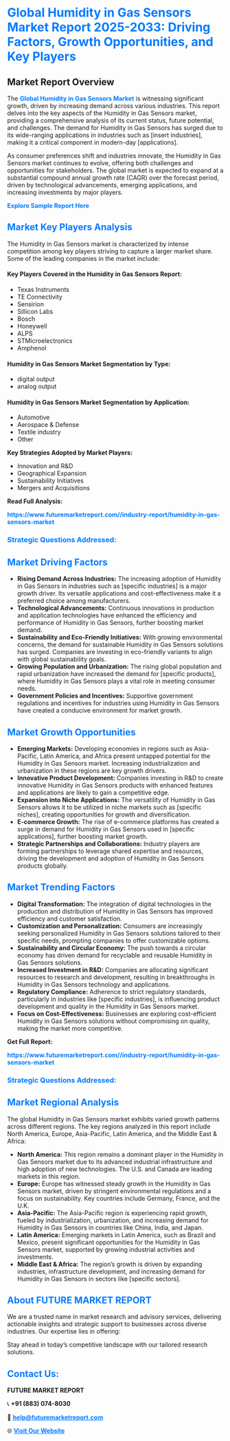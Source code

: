 <h1 style="color: #007BFF;">Global Humidity in Gas Sensors Market Report 2025-2033: Driving Factors, Growth Opportunities, and Key Players</h1>

<section id="overview">
<h2>Market Report Overview</h2>
<p>The <a href="https://www.futuremarketreport.com//industry-report/humidity-in-gas-sensors-market" style="color: #007BFF; text-decoration: none;"><strong>Global Humidity in Gas Sensors Market</strong></a> is witnessing significant growth, driven by increasing demand across various industries. This report delves into the key aspects of the Humidity in Gas Sensors market, providing a comprehensive analysis of its current status, future potential, and challenges. The demand for Humidity in Gas Sensors has surged due to its wide-ranging applications in industries such as [insert industries], making it a critical component in modern-day [applications].</p>
<p>As consumer preferences shift and industries innovate, the Humidity in Gas Sensors market continues to evolve, offering both challenges and opportunities for stakeholders. The global market is expected to expand at a substantial compound annual growth rate (CAGR) over the forecast period, driven by technological advancements, emerging applications, and increasing investments by major players.</p>
</section>

<section id="overview">
<p><a href="https://www.futuremarketreport.com//request-sample/reportId=75180" style="color: #007BFF; text-decoration: none;"><strong>Explore Sample Report Here</strong></a></p>
</section>

<section id="key-players">
<h2 style="color: #007BFF;">Market Key Players Analysis</h2>
<p>The Humidity in Gas Sensors market is characterized by intense competition among key players striving to capture a larger market share. Some of the leading companies in the market include:</p>
<h4>Key Players Covered in the Humidity in Gas Sensors Report:</h4>
<ul><li>Texas Instruments</li><li>TE Connectivity</li><li>Sensirion</li><li>Sillicon Labs</li><li>Bosch</li><li>Honeywell</li><li>ALPS</li><li>STMicroelectronics</li><li>Amphenol</li></ul>
<h4>Humidity in Gas Sensors Market Segmentation by Type:</h4>
<ul><li>digital output</li><li>analog output</li></ul>

<h4>Humidity in Gas Sensors Market Segmentation by Application:</h4>
<ul><li>Automotive</li><li>Aerospace &amp; Defense</li><li>Textile industry</li><li>Other</li></ul>
<p><strong>Key Strategies Adopted by Market Players:</strong></p>
<ul>
<li>Innovation and R&D</li>
<li>Geographical Expansion</li>
<li>Sustainability Initiatives</li>
<li>Mergers and Acquisitions</li>
</ul>
</section>

<section>
<p><strong>Read Full Analysis: </strong></p><a href="https://www.futuremarketreport.com//industry-report/humidity-in-gas-sensors-market" style="color: #007BFF; text-decoration: none;"><strong>https://www.futuremarketreport.com//industry-report/humidity-in-gas-sensors-market</strong></a>
<h3 style="color: #007BFF;">Strategic Questions Addressed:</h3>
</section>

<section id="driving-factors">
<h2 style="color: #007BFF;">Market Driving Factors</h2>
<ul>
<li><strong>Rising Demand Across Industries:</strong> The increasing adoption of Humidity in Gas Sensors in industries such as [specific industries] is a major growth driver. Its versatile applications and cost-effectiveness make it a preferred choice among manufacturers.</li>
<li><strong>Technological Advancements:</strong> Continuous innovations in production and application technologies have enhanced the efficiency and performance of Humidity in Gas Sensors, further boosting market demand.</li>
<li><strong>Sustainability and Eco-Friendly Initiatives:</strong> With growing environmental concerns, the demand for sustainable Humidity in Gas Sensors solutions has surged. Companies are investing in eco-friendly variants to align with global sustainability goals.</li>
<li><strong>Growing Population and Urbanization:</strong> The rising global population and rapid urbanization have increased the demand for [specific products], where Humidity in Gas Sensors plays a vital role in meeting consumer needs.</li>
<li><strong>Government Policies and Incentives:</strong> Supportive government regulations and incentives for industries using Humidity in Gas Sensors have created a conducive environment for market growth.</li>
</ul>
</section>

<section id="growth-opportunities">
<h2 style="color: #007BFF;">Market Growth Opportunities</h2>
<ul>
<li><strong>Emerging Markets:</strong> Developing economies in regions such as Asia-Pacific, Latin America, and Africa present untapped potential for the Humidity in Gas Sensors market. Increasing industrialization and urbanization in these regions are key growth drivers.</li>
<li><strong>Innovative Product Development:</strong> Companies investing in R&D to create innovative Humidity in Gas Sensors products with enhanced features and applications are likely to gain a competitive edge.</li>
<li><strong>Expansion into Niche Applications:</strong> The versatility of Humidity in Gas Sensors allows it to be utilized in niche markets such as [specific niches], creating opportunities for growth and diversification.</li>
<li><strong>E-commerce Growth:</strong> The rise of e-commerce platforms has created a surge in demand for Humidity in Gas Sensors used in [specific applications], further boosting market growth.</li>
<li><strong>Strategic Partnerships and Collaborations:</strong> Industry players are forming partnerships to leverage shared expertise and resources, driving the development and adoption of Humidity in Gas Sensors products globally.</li>
</ul>
</section>

<section id="trending-factors">
<h2 style="color: #007BFF;">Market Trending Factors</h2>
<ul>
<li><strong>Digital Transformation:</strong> The integration of digital technologies in the production and distribution of Humidity in Gas Sensors has improved efficiency and customer satisfaction.</li>
<li><strong>Customization and Personalization:</strong> Consumers are increasingly seeking personalized Humidity in Gas Sensors solutions tailored to their specific needs, prompting companies to offer customizable options.</li>
<li><strong>Sustainability and Circular Economy:</strong> The push towards a circular economy has driven demand for recyclable and reusable Humidity in Gas Sensors solutions.</li>
<li><strong>Increased Investment in R&D:</strong> Companies are allocating significant resources to research and development, resulting in breakthroughs in Humidity in Gas Sensors technology and applications.</li>
<li><strong>Regulatory Compliance:</strong> Adherence to strict regulatory standards, particularly in industries like [specific industries], is influencing product development and quality in the Humidity in Gas Sensors market.</li>
<li><strong>Focus on Cost-Effectiveness:</strong> Businesses are exploring cost-efficient Humidity in Gas Sensors solutions without compromising on quality, making the market more competitive.</li>
</ul>
</section>

<section>
<p><strong>Get Full Report: </strong></p><a href="https://www.futuremarketreport.com//industry-report/humidity-in-gas-sensors-market" style="color: #007BFF; text-decoration: none;"><strong>https://www.futuremarketreport.com//industry-report/humidity-in-gas-sensors-market</strong></a>
<h3 style="color: #007BFF;">Strategic Questions Addressed:</h3>
</section>


<section id="regional-analysis">
<h2 style="color: #007BFF;">Market Regional Analysis</h2>
<p>The global Humidity in Gas Sensors market exhibits varied growth patterns across different regions. The key regions analyzed in this report include North America, Europe, Asia-Pacific, Latin America, and the Middle East & Africa:</p>
<ul>
<li><strong>North America:</strong> This region remains a dominant player in the Humidity in Gas Sensors market due to its advanced industrial infrastructure and high adoption of new technologies. The U.S. and Canada are leading markets in this region.</li>
<li><strong>Europe:</strong> Europe has witnessed steady growth in the Humidity in Gas Sensors market, driven by stringent environmental regulations and a focus on sustainability. Key countries include Germany, France, and the U.K.</li>
<li><strong>Asia-Pacific:</strong> The Asia-Pacific region is experiencing rapid growth, fueled by industrialization, urbanization, and increasing demand for Humidity in Gas Sensors in countries like China, India, and Japan.</li>
<li><strong>Latin America:</strong> Emerging markets in Latin America, such as Brazil and Mexico, present significant opportunities for the Humidity in Gas Sensors market, supported by growing industrial activities and investments.</li>
<li><strong>Middle East & Africa:</strong> The region’s growth is driven by expanding industries, infrastructure development, and increasing demand for Humidity in Gas Sensors in sectors like [specific sectors].</li>
</ul>
</section>

<footer>
<h2 style="color: #007BFF;">About FUTURE MARKET REPORT</h2>
<p>We are a trusted name in market research and advisory services, delivering actionable insights and strategic support to businesses across diverse industries. Our expertise lies in offering:</p>

<p>Stay ahead in today’s competitive landscape with our tailored research solutions.</p>

<h2 style="color: #007BFF;">Contact Us:</h2>
<p><strong>FUTURE MARKET REPORT</strong></p>
<p>📞 <strong>+91 (883) 074-8030</strong></p>
<p>📧 <strong><a href="mailto:help@futuremarketreport.com" style="color: #007BFF;">help@futuremarketreport.com</a></strong></p>
<p>🌐 <strong><a href="https://www.futuremarketreport.com/" style="color: #007BFF;">Visit Our Website</a></strong></p>
</footer>